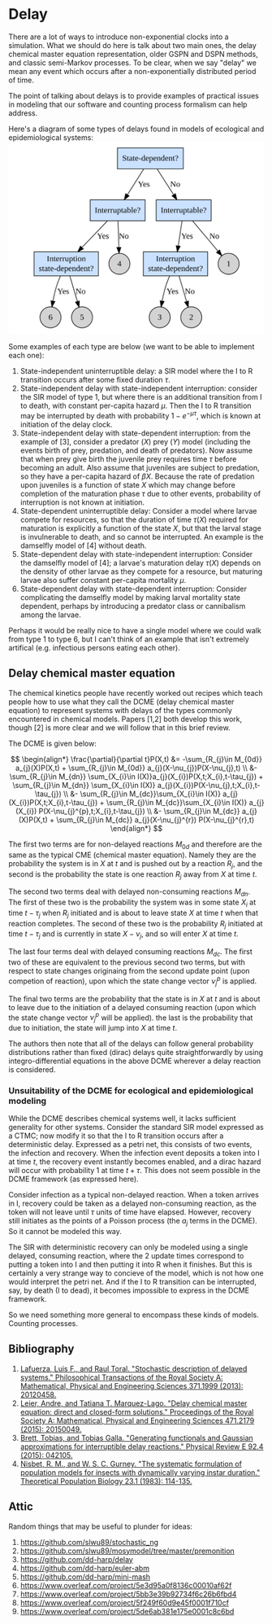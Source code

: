 # Delay

There are a lot of ways to introduce non-exponential clocks into a simulation. What we should do here is talk about two main ones, the delay chemical master equation representation, older GSPN and DSPN methods, and classic semi-Markov processes. To be clear, when we say "delay" we mean any event which occurs after a non-exponentially distributed period of time.

The point of talking about delays is to provide examples of practical issues in modeling that our software and counting process formalism can help address.

Here's a diagram of some types of delays found in models of ecological and epidemiological systems:
![](assets/delaydiagram.png)

Some examples of each type are below (we want to be able to implement each one):

  1. State-independent uninterruptible delay: a SIR model where the I to R transition occurs after some fixed duration $\tau$.
  2. State-independent delay with state-independent interruption: consider the SIR model of type 1, but where there is an additional transition from I to death, with constant per-capita hazard $\mu$. Then the I to R transition may be interrupted by death with probability $1-e^{-\mu\tau}$, which is known at initiation of the delay clock.
  3. State-independent delay with state-dependent interruption: from the example of [3], consider a predator ($X$) prey ($Y$) model (including the events birth of prey, predation, and death of predators). Now assume that when prey give birth the juvenile prey requires time $\tau$ before becoming an adult. Also assume that juveniles are subject to predation, so they have a per-capita hazard of $\beta X$. Because the rate of predation upon juveniles is a function of state $X$ which may change before completion of the maturation phase $\tau$ due to other events, probability of interruption is not known at initiation.
  4. State-dependent uninterruptible delay: Consider a model where larvae compete for resources, so that the duration of time $\tau(X)$ required for maturation is explicitly a function of the state $X$, but that the larval stage is invulnerable to death, and so cannot be interrupted. An example is the damselfly model of [4] without death.
  5. State-dependent delay with state-independent interruption: Consider the damselfly model of [4]; a larvae's maturation delay $\tau(X)$ depends on the density of other larvae as they compete for a resource, but maturing larvae also suffer constant per-capita mortality $\mu$.
  6. State-dependent delay with state-dependent interruption: Consider complicating the damselfly model by making larval mortality state dependent, perhaps by introducing a predator class or cannibalism among the larvae.

Perhaps it would be really nice to have a single model where we could walk from type 1 to type 6, but I can't think of an example that isn't extremely artifical (e.g. infectious persons eating each other).

## Delay chemical master equation

The chemical kinetics people have recently worked out recipes which teach people how to use what they call the DCME (delay chemical master equation) to represent systems with delays of the types commonly encountered in chemical models. Papers [1,2] both develop this work, though [2] is more clear and we will follow that in this brief review.

The DCME is given below:

$$
\begin{align*}
\frac{\partial}{\partial t}P(X,t) &= -\sum_{R_{j}\in M_{0d}} a_{j}(X)P(X,t) + \sum_{R_{j}\in M_{0d}} a_{j}(X-\nu_{j})P(X-\nu_{j},t) \\
&- \sum_{R_{j}\in M_{dn}} \sum_{X_{i}\in I(X)}a_{j}(X_{i})P(X,t;X_{i},t-\tau_{j}) + \sum_{R_{j}\in M_{dn}} \sum_{X_{i}\in I(X)} a_{j}(X_{i})P(X-\nu_{j},t;X_{i},t-\tau_{j}) \\
&- \sum_{R_{j}\in M_{dc}}\sum_{X_{i}\in I(X)} a_{j}(X_{i})P(X,t;X_{i},t-\tau_{j}) + \sum_{R_{j}\in M_{dc}}\sum_{X_{i}\in I(X)} a_{j}(X_{i}) P(X-\nu_{j}^{p},t;X_{i},t-\tau_{j}) \\
&- \sum_{R_{j}\in M_{dc}} a_{j}(X)P(X,t) + \sum_{R_{j}\in M_{dc}} a_{j}(X-\nu_{j}^{r}) P(X-\nu_{j}^{r},t)
\end{align*}
$$

The first two terms are for non-delayed reactions $M_{0d}$ and therefore are the same as the typical CME (chemical master equation). Namely they are the probability the system is in $X$ at $t$ and is pushed out by a reaction $R_{j}$, and the second is the probability the state is one reaction $R_{j}$ away from $X$ at time $t$.

The second two terms deal with delayed non-consuming reactions $M_{dn}$. The first of these two is the probability the system was in some state $X_{i}$ at time $t-\tau_{j}$ when $R_{j}$ initiated and is about to leave state $X$ at time $t$ when that reaction completes. The second of these two is the probability $R_{j}$ initiated at time $t-\tau_{j}$ and is currently in state $X-\nu_{j}$, and so will enter $X$ at time $t$.

The last four terms deal with delayed consuming reactions $M_{dc}$. The first two of these are equivalent to the previous second two terms, but with respect to state changes originaing from the second update point (upon competion of reaction), upon which the state change vector $\nu_{j}^{p}$ is applied.

The final two terms are the probability that the state is in $X$ at $t$ and is about to leave due to the initiation of a delayed consuming reaction (upon which the state change vector $\nu_{j}^{p}$ will be applied). the last is the probability that due to initiation, the state will jump into $X$ at time $t$.

The authors then note that all of the delays can follow general probability distributions rather than fixed (dirac) delays quite straightforwardly by using integro-differential equations in the above DCME wherever a delay reaction is considered.

### Unsuitability of the DCME for ecological and epidemiological modeling

While the DCME describes chemical systems well, it lacks sufficient generality for other systems. Consider the standard SIR model expressed as a CTMC; now modify it so that the I to R transition occurs after a deterministic delay. Expressed as a petri net, this consists of two events, the infection and recovery. When the infection event deposits a token into I at time $t$, the recovery event instantly becomes enabled, and a dirac hazard will occur with probability 1 at time $t+\tau$. This does not seem possible in the DCME framework (as expressed here).

Consider infection as a typical non-delayed reaction. When a token arrives in I, recovery could be taken as a delayed non-consuming reaction, as the token will not leave until $\tau$ units of time have elapsed. However, recovery still initiates as the points of a Poisson process (the $a_{j}$ terms in the DCME). So it cannot be modeled this way.

The SIR with deterministic recovery can only be modeled using a single delayed, consuming reaction, where the 2 update times correspond to putting a token into I and then putting it into R when it finishes. But this is certainly a very strange way to concieve of the model, which is not how one would interpret the petri net. And if the I to R transition can be interrupted, say, by death (I to dead), it becomes impossible to express in the DCME framework.

So we need something more general to encompass these kinds of models. Counting processes.


## Bibliography

  1. [Lafuerza, Luis F., and Raul Toral. "Stochastic description of delayed systems." Philosophical Transactions of the Royal Society A: Mathematical, Physical and Engineering Sciences 371.1999 (2013): 20120458.](https://doi.org/10.1098/rsta.2012.0458)
  2. [Leier, Andre, and Tatiana T. Marquez-Lago. "Delay chemical master equation: direct and closed-form solutions." Proceedings of the Royal Society A: Mathematical, Physical and Engineering Sciences 471.2179 (2015): 20150049.](https://doi.org/10.1098/rspa.2015.0049)
  3. [Brett, Tobias, and Tobias Galla. "Generating functionals and Gaussian approximations for interruptible delay reactions." Physical Review E 92.4 (2015): 042105.](https://journals.aps.org/pre/abstract/10.1103/PhysRevE.92.042105)
  4. [Nisbet, R. M., and W. S. C. Gurney. "The systematic formulation of population models for insects with dynamically varying instar duration." Theoretical Population Biology 23.1 (1983): 114-135.](https://www.sciencedirect.com/science/article/pii/0040580983900084)


## Attic

Random things that may be useful to plunder for ideas:

  1. https://github.com/slwu89/stochastic_ng
  2. https://github.com/slwu89/mosymodel/tree/master/premonition
  3. https://github.com/dd-harp/delay
  4. https://github.com/dd-harp/euler-abm
  5. https://github.com/dd-harp/mini-mash
  6. https://www.overleaf.com/project/5e3d95a0f8136c00010af62f
  7. https://www.overleaf.com/project/5bb3e39b92734f6c26b6fbd4
  8. https://www.overleaf.com/project/5f249f60d9e45f0001f710cf
  9. https://www.overleaf.com/project/5de6ab381e175e0001c8c6bd